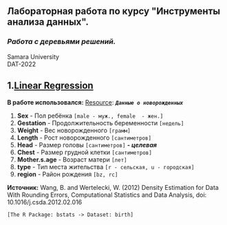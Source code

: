 ## Лабораторная работа по курсу "Инструменты анализа данных".<br/>
### *Работа с деревьями решений.* <br/>
Samara University <br/>
DAT-2022

## 1.[Linear Regression](https://github.com/Dark-MonkGI/Data_Analysis_Tools_SAMARA_UNIVERSITY/blob/main/6.%20Linear%20Regression/DAT_6131-010402D_Griaznov_I_LW6.ipynb)


**В работе использовался:**
[Resource](https://sites.google.com/site/studentw3/webstudent/2-статистический-анализ-данных-и-текстов?authuser=0): ***`Данные о новорожденных`***  <br/>

1. **Sex**      - Пол ребёнка `[male - муж., female  - жен.]`
2. **Gestation** - Продолжительность беременности `[недель]`
3. **Weight**    - Вес новорожденного `[грамм]`
4. **Length**    - Рост новорожденного `[сантиметров]`
5. **Head**     - Размер головы `[сантиметров]` ***- целевая***
6. **Chest**    - Размер грудной клетки `[сантиметров]`
7. **Mother.s.age** - Возраст матери `[лет]`
8. **type**    - Тип места жительства `[r - сельская, u - городская]`
9. **region**   - Район рождения `[bz, rc]`

**Источник:**
Wang, B. and Wertelecki, W. (2012) Density Estimation for Data With Rounding Errors, Computational Statistics and Data Analysis, doi: 10.1016/j.csda.2012.02.016

`[The R Package: bstats -> Dataset: birth]`

